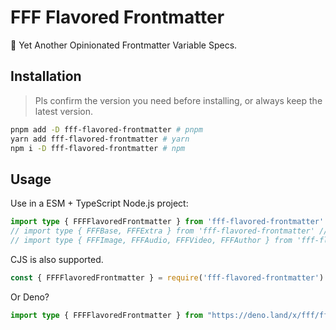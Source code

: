 # FFF Flavored Frontmatter

🌟 Yet Another Opinionated Frontmatter Variable Specs.

## Installation

> Pls confirm the version you need before installing, or always keep the latest version.

```bash
pnpm add -D fff-flavored-frontmatter # pnpm
yarn add fff-flavored-frontmatter # yarn
npm i -D fff-flavored-frontmatter # npm
```

## Usage

Use in a ESM + TypeScript Node.js project:

```ts
import type { FFFFlavoredFrontmatter } from 'fff-flavored-frontmatter'
// import type { FFFBase, FFFExtra } from 'fff-flavored-frontmatter' // if you need them
// import type { FFFImage, FFFAudio, FFFVideo, FFFAuthor } from 'fff-flavored-frontmatter' // if you need them
```

CJS is also supported.

```ts
const { FFFFlavoredFrontmatter } = require('fff-flavored-frontmatter')
```

Or Deno?

```ts
import type { FFFFlavoredFrontmatter } from "https://deno.land/x/fff/fff.ts";
```